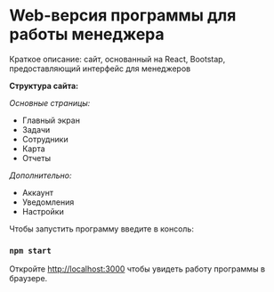 # Web-версия программы для работы менеджера

Краткое описание: сайт, основанный на React, Bootstap, предоставляющий интерфейс для менеджеров

**Структура сайта:**

_Основные страницы:_

- Главный экран
- Задачи
- Сотрудники
- Карта
- Отчеты

_Дополнительно:_

- Аккаунт
- Уведомления
- Настройки

Чтобы запустить программу введите в консоль:

### `npm start`

Откройте [http://localhost:3000](http://localhost:3000) чтобы увидеть работу программы в браузере.

